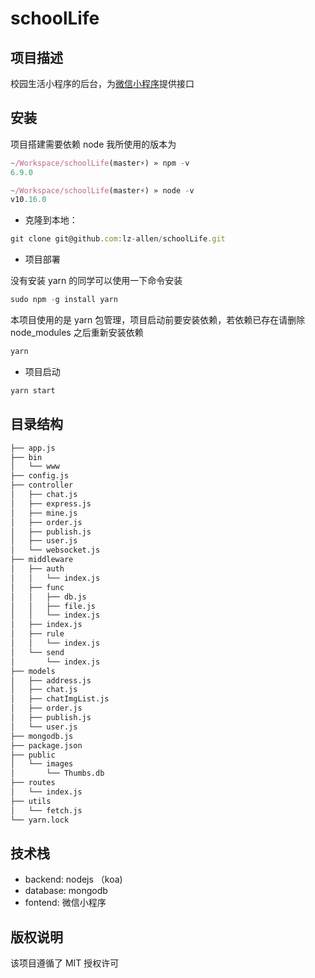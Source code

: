 # schoolLife

## 项目描述

校园生活小程序的后台，为[微信小程序](https://github.com/lz-allen/miniProgram)提供接口

## 安装

项目搭建需要依赖 node
我所使用的版本为

```js
~/Workspace/schoolLife(master⚡) » npm -v
6.9.0

~/Workspace/schoolLife(master⚡) » node -v
v10.16.0
```

- 克隆到本地：

```js
git clone git@github.com:lz-allen/schoolLife.git
```

- 项目部署

没有安装 yarn 的同学可以使用一下命令安装

```js
sudo npm -g install yarn
```

本项目使用的是 yarn 包管理，项目启动前要安装依赖，若依赖已存在请删除 node_modules 之后重新安装依赖

```js
yarn
```

- 项目启动

```js
yarn start
```

## 目录结构

```markdown
├── app.js
├── bin
│   └── www
├── config.js
├── controller
│   ├── chat.js
│   ├── express.js
│   ├── mine.js
│   ├── order.js
│   ├── publish.js
│   ├── user.js
│   └── websocket.js
├── middleware
│   ├── auth
│   │   └── index.js
│   ├── func
│   │   ├── db.js
│   │   ├── file.js
│   │   └── index.js
│   ├── index.js
│   ├── rule
│   │   └── index.js
│   └── send
│       └── index.js
├── models
│   ├── address.js
│   ├── chat.js
│   ├── chatImgList.js
│   ├── order.js
│   ├── publish.js
│   └── user.js
├── mongodb.js
├── package.json
├── public
│   └── images
│       └── Thumbs.db
├── routes
│   └── index.js
├── utils
│   └── fetch.js
└── yarn.lock
```

## 技术栈

- backend: nodejs （koa)
- database: mongodb
- fontend: 微信小程序

## 版权说明

该项目遵循了 MIT 授权许可
